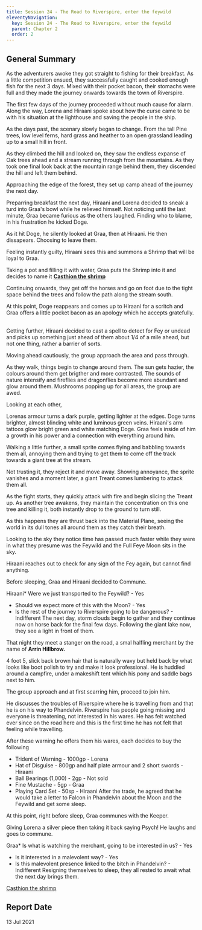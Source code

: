 ```yaml
---
title: Session 24 - The Road to Riverspire, enter the feywild
eleventyNavigation:
  key: Session 24 - The Road to Riverspire, enter the feywild
  parent: Chapter 2
  order: 2
---
```


## General Summary

As the adventurers awoke they got straight to fishing for their breakfast. As a little competition ensued, they successfully caught and cooked enough fish for the next 3 days. Mixed with their pocket bacon, their stomachs were full and they made the journey onwards towards the town of Riverspire.  

 The first few days of the journey proceeded without much cause for alarm. Along the way, Lorena and Hiraani spoke about how the curse came to be with his situation at the lighthouse and saving the people in the ship.  

 As the days past, the scenary slowly began to change. From the tall Pine trees, low level ferns, hard grass and heather to an open grassland leading up to a small hill in front.  

 As they climbed the hill and looked on, they saw the endless expanse of Oak trees ahead and a stream running through from the mountains. As they took one final look back at the mountain range behind them, they discended the hill and left them behind.  

 Approaching the edge of the forest, they set up camp ahead of the journey the next day.  

 Preparring breakfast the next day, Hiraani and Lorena decided to sneak a turd into Graa's bowl while he relieved himself. Not noticing until the last minute, Graa became furious as the others laughed. Finding who to blame, in his frustration he kicked Doge.  

 As it hit Doge, he silently looked at Graa, then at Hiraani. He then dissapears. Choosing to leave them.  

 Feeling instantly guilty, Hiraani sees this and summons a Shrimp that will be loyal to Graa.  

 Taking a pot and filling it with water, Graa puts the Shrimp into it and decides to name it **[Casthion the shrimp](https://www.dndbeyond.com/monsters/1841377-casthion-the-shrimp)**  

 Continuing onwards, they get off the horses and go on foot due to the tight space behind the trees and follow the path along the stream south.  

 At this point, Doge reappears and comes up to Hiraani for a scritch and Graa offers a little pocket bacon as an apology which he accepts gratefully.  

 Getting further, Hiraani decided to cast a spell to detect for Fey or undead and picks up something just ahead of them about 1/4 of a mile ahead, but not one thing, rather a barrier of sorts.  

 Moving ahead cautiously, the group approach the area and pass through.  

 As they walk, things begin to change around them. The sun gets hazier, the colours around them get brigther and more contrasted. The sounds of nature intensify and fireflies and dragonflies become more abundant and glow around them. Mushrooms popping up for all areas, the group are awed.  

 Looking at each other,  

 Lorenas armour turns a dark purple, getting lighter at the edges. Doge turns brighter, almost blinding white and luminous green veins. Hiraani's arm tattoos glow bright green and white matching Doge. Graa feels inside of him a growth in his power and a connection with everything around him.  

 Walking a little further, a small sprite comes flying and babbling towards them all, annoying them and trying to get them to come off the track towards a giant tree at the stream.  

 Not trusting it, they reject it and move away. Showing annoyance, the sprite vanishes and a moment later, a giant Treant comes lumbering to attack them all.  

 As the fight starts, they quickly attack with fire and begin slicing the Treant up. As another tree awakens, they maintain the concentration on this one tree and killing it, both instantly drop to the ground to turn still.  

 As this happens they are thrust back into the Material Plane, seeing the world in its dull tones all around them as they catch their breath.  

 Looking to the sky they notice time has passed much faster while they were in what they presume was the Feywild and the Full Feye Moon sits in the sky.  

 Hiraani reaches out to check for any sign of the Fey again, but cannot find anything.  

 Before sleeping, Graa and Hiraani decided to Commune.  

 Hiraani*   Were we just transported to the Feywild? - Yes

* Should we expect more of this with the Moon? - Yes
* Is the rest of the journey to Riverspire going to be dangerous? - Indifferent
The next day, storm clouds begin to gather and they continue now on horse back for the final few days. Following the giant lake now, they see a light in front of them.  

 That night they meet a stanger on the road, a smal halfling merchant by the name of **Arrin Hillbrow.**  

 4 foot 5, slick back brown hair that is naturally wavy but held back by what looks like boot polish to try and make it look professional. He is huddled around a campfire, under a makeshift tent which his pony and saddle bags next to him.  

 The group approach and at first scarring him, proceed to join him.  

 He discusses the troubles of Riverspire where he is travelling from and that he is on his way to Phandelvin. Riverspire has people going missing and everyone is threatening, not interested in his wares. He has felt watched ever since on the road here and this is the first time he has not felt that feeling while travelling.  

 After these warning he offers them his wares, each decides to buy the following  

* Trident of Warning - 1000gp - Lorena
* Hat of Disguise - 800gp and half plate armour and 2 short swords - Hiraani
* Ball Bearings (1,000) - 2gp - Not sold
* Fine Mustache - 5gp - Graa
* Playing Card Set - 50sp - Hiraani
After the trade, he agreed that he would take a letter to Falcon in Phandelvin about the Moon and the Feywild and get some sleep.  

 At this point, right before sleep, Graa communes with the Keeper.  

 Giving Lorena a silver piece then taking it back saying Psych! He laughs and goes to commune.  

 Graa*   Is what is watching the merchant, going to be interested in us? - Yes

* Is it interested in a malevolent way? - Yes
* Is this malevolent presence linked to the bitch in Phandelvin? - Indifferent
Resigning themselves to sleep, they all rested to await what the next day brings them.

[Casthion the shrimp](https://www.dndbeyond.com/monsters/1841377-casthion-the-shrimp)  

## Report Date

13 Jul 2021
